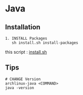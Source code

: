 # Java

## Installation

    1. INSTALL Packages
       sh install.sh install-packages

this script : [install.sh](https://github.com/ghsable/dotfiles/blob/main/bin/apl/java/install.sh)

## Tips

    # CHANGE Version
    archlinux-java <COMMAND>
    java -version

